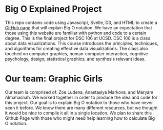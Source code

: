 # Big O Explained Project

This repo contains code using Javascript, Svelte, D3, and HTML to create a <a href = "https://zoeludena.github.io/Big-O-Explained/">GitHub page</a> that will explain Big O notation. We have an expectation that those using this website are familiar with python and code to a certain degree. This is the final project for DSC 106 at UCSD. DSC 106 is a class about data visualizations. This course introduces the principles, techniques, and algorithms for creating effective data visualizations. The class also touched on computer graphics, human-computer interaction, cognitive psychology, design, statistical graphics, and synthesis relevant ideas.

# Our team: Graphic Girls

Our team is comprised of: Zoe Ludena, Anastasiya Markova, and Maryam Almahasnah. We worked together in order to produce the idea and code for this project. Our goal is to explain Big O notation to those who have never seen it before. We know there are many different resources, but we thought it would be nice to compile it all in a single location. We plan to share this Github Page with those who might need help learning how to calculate Big O notation.